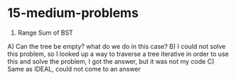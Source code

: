 # 15-medium-problems

1) Range Sum of BST

A) Can the tree be empty? what do we do in this case?
B) I could not solve this problem, so I looked up a way to traverse a tree iterative in order to use this and solve the problem, I got the answer, but it was not my code
C) Same as IDEAL, could not come to an answer
